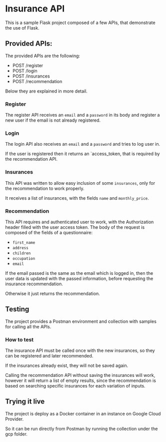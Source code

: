 # Insurance API

This is a sample Flask project composed of a few APIs, that demonstrate the use of Flask. 

## Provided APIs:

The provided APIs are the following:
* POST /register
* POST /login
* POST /insurances
* POST /recommendation

Below they are explained in more detail.

### Register

The register API receives an `email` and a `password` in its body and register a new user if the email is not already registered.

### Login

The login API also receives an `email` and a `password` and tries to log user in.

If the user is registered then it returns an `access_token, that is required by the recommendation API.

### Insurances

This API was written to allow easy inclusion of some `insurances`, only for the recommendation to work properly. 

It receives a list of insurances, with the fields `name` and `monthly_price`.

### Recommendation

This API requires and authenticated user to work, with the Authorization header filled with the user access token.
The body of the request is composed of the fields of a questionnaire:
* `first_name`
* `address`
* `children`
* `occupation`
* `email`

If the email passed is the same as the email which is logged in, then the user data is updated with the passed information, before requesting the insurance recommendation.

Otherwise it just returns the recommendation.

## Testing

The project provides a Postman environment and collection with samples for calling all the APIs.

### How to test

The insurance API must be called once with the new insurances, so they can be registered and later recommended.

If the insurances already exist, they will not be saved again.

Calling the recommendation API without saving the insurances will work, however it will return a list of empty results, since the recommendation is based on searching specific insurances for each variation of inputs.

## Trying it live

The project is deploy as a Docker container in an instance on Google Cloud Provider.

So it can be run directly from Postman by running the collection under the gcp folder.
